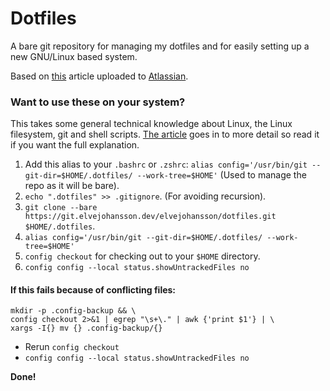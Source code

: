 # Dotfiles
A bare git repository for managing my dotfiles and for easily setting up a new GNU/Linux based system.

Based on [this](https://www.atlassian.com/git/tutorials/dotfiles) article uploaded to [Atlassian](https://www.atlassian.com/).

### Want to use these on your system?
This takes some general technical knowledge about Linux, the Linux filesystem, git and shell scripts. [The article](https://www.atlassian.com/git/tutorials/dotfiles) goes in to more detail so read it if you want the full explanation.

1. Add this alias to your `.bashrc` or `.zshrc`: `alias config='/usr/bin/git --git-dir=$HOME/.dotfiles/ --work-tree=$HOME'` (Used to manage the repo as it will be bare).
2. `echo ".dotfiles" >> .gitignore`. (For avoiding recursion).
3. `git clone --bare https://git.elvejohansson.dev/elvejohansson/dotfiles.git $HOME/.dotfiles`.
4. `alias config='/usr/bin/git --git-dir=$HOME/.dotfiles/ --work-tree=$HOME'`
5. `config checkout` for checking out to your `$HOME` directory.
6. `config config --local status.showUntrackedFiles no`

#### If this fails because of conflicting files:
```
mkdir -p .config-backup && \
config checkout 2>&1 | egrep "\s+\." | awk {'print $1'} | \
xargs -I{} mv {} .config-backup/{}
```
- Rerun `config checkout`
- `config config --local status.showUntrackedFiles no`

**Done!**